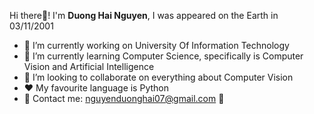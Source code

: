 Hi there👋! I'm **Duong Hai Nguyen**, I was appeared on the Earth in 03/11/2001

- 🔭 I’m currently working on University Of Information Technology
- 🌱 I’m currently learning Computer Science, specifically is Computer Vision and Artificial Intelligence
- 👯 I’m looking to collaborate on everything about Computer Vision
- ❤ My favourite language is Python 
- 📧 Contact me: nguyenduonghai07@gmail.com 💫




